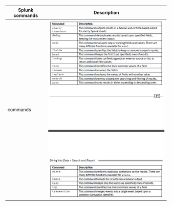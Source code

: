 |Splunk commands | Description | 
|------------ | ------------- |
| commands| ![Cookbook](images/splunk-command.jpg) |
